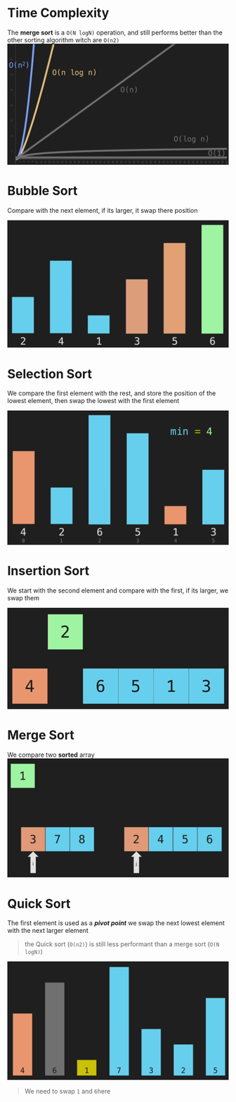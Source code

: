 # Time Complexity

The **merge sort** is a `O(N logN)` operation, and still performs better than the other sorting algorithm witch are `O(n2)`
![](img/merge-sort-bigo.png)

# Bubble Sort

Compare with the next element, if its larger, it swap there position

![](img/bubble-sort.png)

# Selection Sort

We compare the first element with the rest, and store the position of the lowest element, then swap the lowest with the first element

![](img/selection-sort.png)

# Insertion Sort

We start with the second element and compare with the first, if its larger, we swap them

![](img/insertion-sort.png)

# Merge Sort

We compare two **sorted** array
![](img/merge-sort.png)

# Quick Sort

The first element is used as a **_pivot point_**
we swap the next lowest element with the next larger element

> the Quick sort (`O(n2)`) is still less performant than a merge sort (`O(N logN)`)

![](img/quick-sort-1.png)

> We need to swap `1` and `6`here
